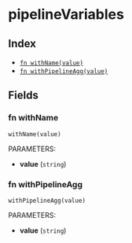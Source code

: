 # pipelineVariables



## Index

* [`fn withName(value)`](#fn-withname)
* [`fn withPipelineAgg(value)`](#fn-withpipelineagg)

## Fields

### fn withName

```jsonnet
withName(value)
```

PARAMETERS:

* **value** (`string`)


### fn withPipelineAgg

```jsonnet
withPipelineAgg(value)
```

PARAMETERS:

* **value** (`string`)

